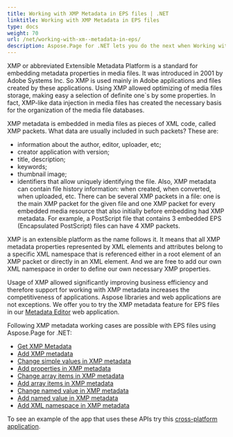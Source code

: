 ```yaml
---
title: Working with XMP Metadata in EPS files | .NET
linktitle: Working with XMP Metadata in EPS files
type: docs
weight: 70
url: /net/working-with-xm--metadata-in-eps/
description: Aspose.Page for .NET lets you do the next when Working with XMP Metadata in EPS files like to add and change array items, namespaces, name values, and more.
---
```


XMP or abbreviated Extensible Metadata Platform is a standard for embedding metadata properties in media files. It was introduced in 2001 by Adobe Systems Inc. So XMP is used mainly in Adobe applications and files created by these applications. Using XMP allowed optimizing of media files storage, making easy a selection of definite one&grave;s by some properties. In fact, XMP-like data injection in media files has created the necessary basis for the organization of the media file databases.

XMP metadata is embedded in media files as pieces of XML code, called XMP packets. What data are usually included in such packets? These are:
- information about the author, editor, uploader, etc; 
- creator application with version;
- title, description;
- keywords; 
- thumbnail image; 
- identifiers that allow uniquely identifying the file. 
Also, XMP metadata can contain file history information: when created, when converted, when uploaded, etc. 
There can be several XMP packets in a file: one is the main XMP packet for the given file and one XMP packet for every embedded media resource that also initially before embedding had XMP metadata. For example, a PostScript file that contains 3 embedded EPS (Encapsulated PostScript) files can have 4 XMP packets.

XMP is an extensible platform as the name follows it. It means that all XMP metadata properties represented by XML elements and attributes belong to a specific XML namespace that is referenced either in a root element of an XMP packet or directly in an XML element. And we are free to add our own XML namespace in order to define our own necessary XMP properties.

Usage of XMP allowed significantly improving business efficiency and therefore support for working with XMP metadata increases the competitiveness of applications. Aspose libraries and web applications are not exceptions. We offer you to try the XMP metadata feature for EPS files in our <a nofollow href="https://products.aspose.app/page/metadata/eps">Metadata Editor</a> web application.

Following XMP metadata working cases are possible with EPS files using Aspose.Page for .NET:

- [Get XMP Metadata](https://docs.aspose.com/page/net/xmp-metadata/get/)
- [Add XMP metadata](https://docs.aspose.com/page/net/xmp-metadata/add/)
- [Change simple values in XMP metadata](https://docs.aspose.com/page/net/xmp-metadata/change-simple-values/)
- [Add properties in XMP metadata](https://docs.aspose.com/page/net/xmp-metadata/add-properties/)
- [Change array items in XMP metadata](https://docs.aspose.com/page/net/xmp-metadata/change-array-items/)
- [Add array items in XMP metadata](https://docs.aspose.com/page/net/xmp-metadata/add-array-items/)
- [Change named value in XMP metadata](https://docs.aspose.com/page/net/xmp-metadata/change-named-value/)
- [Add named value in XMP metadata](https://docs.aspose.com/page/net/xmp-metadata/add-named-value/)
- [Add XML namespace in XMP metadata](https://docs.aspose.com/page/net/xmp-metadata/add-namespace/)

To see an example of the app that uses these APIs try this [cross-platform application](https://products.aspose.app/page/metadata/eps).